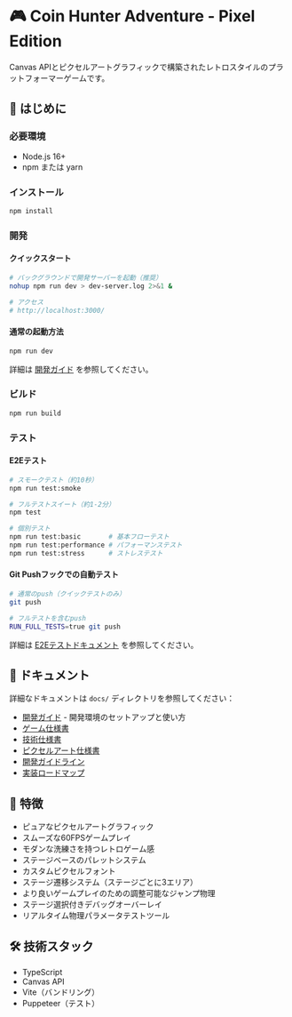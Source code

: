 # 🎮 Coin Hunter Adventure - Pixel Edition

Canvas APIとピクセルアートグラフィックで構築されたレトロスタイルのプラットフォーマーゲームです。

## 🚀 はじめに

### 必要環境
- Node.js 16+
- npm または yarn

### インストール
```bash
npm install
```

### 開発

#### クイックスタート
```bash
# バックグラウンドで開発サーバーを起動（推奨）
nohup npm run dev > dev-server.log 2>&1 &

# アクセス
# http://localhost:3000/
```

#### 通常の起動方法
```bash
npm run dev
```

詳細は [開発ガイド](docs/DEVELOPMENT_GUIDE.md) を参照してください。

### ビルド
```bash
npm run build
```

### テスト

#### E2Eテスト
```bash
# スモークテスト（約10秒）
npm run test:smoke

# フルテストスイート（約1-2分）
npm test

# 個別テスト
npm run test:basic       # 基本フローテスト
npm run test:performance # パフォーマンステスト
npm run test:stress      # ストレステスト
```

#### Git Pushフックでの自動テスト
```bash
# 通常のpush（クイックテストのみ）
git push

# フルテストを含むpush
RUN_FULL_TESTS=true git push
```

詳細は [E2Eテストドキュメント](tests/e2e/README.md) を参照してください。

## 📖 ドキュメント

詳細なドキュメントは `docs/` ディレクトリを参照してください：
- [開発ガイド](docs/DEVELOPMENT_GUIDE.md) - 開発環境のセットアップと使い方
- [ゲーム仕様書](docs/GAME_SPECIFICATION.md)
- [技術仕様書](docs/TECHNICAL_SPECIFICATION.md)
- [ピクセルアート仕様書](docs/PIXEL_ART_SPECIFICATION.md)
- [開発ガイドライン](docs/DEVELOPMENT_GUIDELINES.md)
- [実装ロードマップ](docs/IMPLEMENTATION_ROADMAP.md)

## 🎨 特徴
- ピュアなピクセルアートグラフィック
- スムーズな60FPSゲームプレイ
- モダンな洗練さを持つレトロゲーム感
- ステージベースのパレットシステム
- カスタムピクセルフォント
- ステージ遷移システム（ステージごとに3エリア）
- より良いゲームプレイのための調整可能なジャンプ物理
- ステージ選択付きデバッグオーバーレイ
- リアルタイム物理パラメータテストツール

## 🛠️ 技術スタック
- TypeScript
- Canvas API
- Vite（バンドリング）
- Puppeteer（テスト）